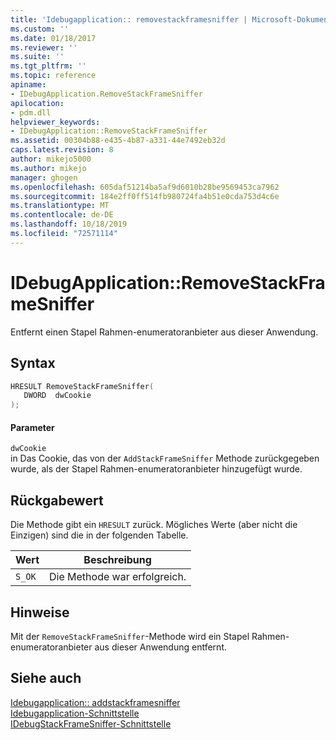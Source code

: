 ```yaml
---
title: 'Idebugapplication:: removestackframesniffer | Microsoft-Dokumentation'
ms.custom: ''
ms.date: 01/18/2017
ms.reviewer: ''
ms.suite: ''
ms.tgt_pltfrm: ''
ms.topic: reference
apiname:
- IDebugApplication.RemoveStackFrameSniffer
apilocation:
- pdm.dll
helpviewer_keywords:
- IDebugApplication::RemoveStackFrameSniffer
ms.assetid: 00304b88-e435-4b87-a331-44e7492eb32d
caps.latest.revision: 8
author: mikejo5000
ms.author: mikejo
manager: ghogen
ms.openlocfilehash: 605daf51214ba5af9d6010b28be9569453ca7962
ms.sourcegitcommit: 184e2ff0ff514fb980724fa4b51e0cda753d4c6e
ms.translationtype: MT
ms.contentlocale: de-DE
ms.lasthandoff: 10/18/2019
ms.locfileid: "72571114"
---
```

# <a name="idebugapplicationremovestackframesniffer"></a>IDebugApplication::RemoveStackFrameSniffer
Entfernt einen Stapel Rahmen-enumeratoranbieter aus dieser Anwendung.  
  
## <a name="syntax"></a>Syntax  
  
```cpp
HRESULT RemoveStackFrameSniffer(  
   DWORD  dwCookie  
);  
```  
  
#### <a name="parameters"></a>Parameter  
 `dwCookie`  
 in Das Cookie, das von der `AddStackFrameSniffer` Methode zurückgegeben wurde, als der Stapel Rahmen-enumeratoranbieter hinzugefügt wurde.  
  
## <a name="return-value"></a>Rückgabewert  
 Die Methode gibt ein `HRESULT` zurück. Mögliches Werte (aber nicht die Einzigen) sind die in der folgenden Tabelle.  
  
|Wert|Beschreibung|  
|-----------|-----------------|  
|`S_OK`|Die Methode war erfolgreich.|  
  
## <a name="remarks"></a>Hinweise  
 Mit der `RemoveStackFrameSniffer`-Methode wird ein Stapel Rahmen-enumeratoranbieter aus dieser Anwendung entfernt.  
  
## <a name="see-also"></a>Siehe auch  
 [Idebugapplication:: addstackframesniffer](../../winscript/reference/idebugapplication-addstackframesniffer.md)    
 [Idebugapplication-Schnittstelle](../../winscript/reference/idebugapplication-interface.md)    
 [IDebugStackFrameSniffer-Schnittstelle](../../winscript/reference/idebugstackframesniffer-interface.md)